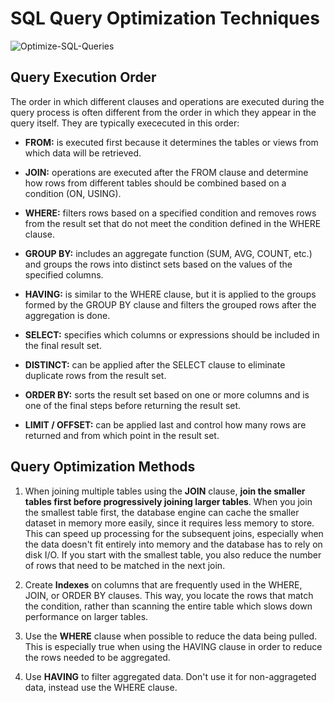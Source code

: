 # SQL Query Optimization Techniques

![Optimize-SQL-Queries](https://github.com/danvuk567/SQL-Best-Practices/blob/main/images/Optimize-SQL-Queries.jpg?raw=true)

## Query Execution Order

The order in which different clauses and operations are executed during the query process is often different from the order in which they appear in the query itself.
They are typically exececuted in this order:

* **FROM:** is executed first because it determines the tables or views from which data will be retrieved.

* **JOIN:** operations are executed after the FROM clause and determine how rows from different tables should be combined based on a condition (ON, USING).

* **WHERE:** filters rows based on a specified condition and removes rows from the result set that do not meet the condition defined in the WHERE clause.

* **GROUP BY:** includes an aggregate function (SUM, AVG, COUNT, etc.) and groups the rows into distinct sets based on the values of the specified columns.

* **HAVING:** is similar to the WHERE clause, but it is applied to the groups formed by the GROUP BY clause and filters the grouped rows after the aggregation is done.

* **SELECT:** specifies which columns or expressions should be included in the final result set.

* **DISTINCT:** can be applied after the SELECT clause to eliminate duplicate rows from the result set.

* **ORDER BY:** sorts the result set based on one or more columns and is one of the final steps before returning the result set.

* **LIMIT / OFFSET:** can be applied last and control how many rows are returned and from which point in the result set.

## Query Optimization Methods

1. When joining multiple tables using the **JOIN** clause, **join the smaller tables first before progressively joining larger tables**. When you join the smallest table first, the database engine can cache the smaller dataset in memory more easily, since it requires less memory to store. This can speed up processing for the subsequent joins, especially when the data doesn't fit entirely into memory and the database has to rely on disk I/O. If you start with the smallest table, you also reduce the number of rows that need to be matched in the next join. 

2. Create **Indexes** on columns that are frequently used in the WHERE, JOIN, or ORDER BY clauses. This way, you locate the rows that match the condition, rather than scanning the entire table which slows down performance on larger tables.

3. Use the **WHERE** clause when possible to reduce the data being pulled. This is especially true when using the HAVING clause in order to reduce the rows needed to be aggregated.

4. Use **HAVING** to filter aggregated data. Don't use it for non-aggrageted data, instead use the WHERE clause.



